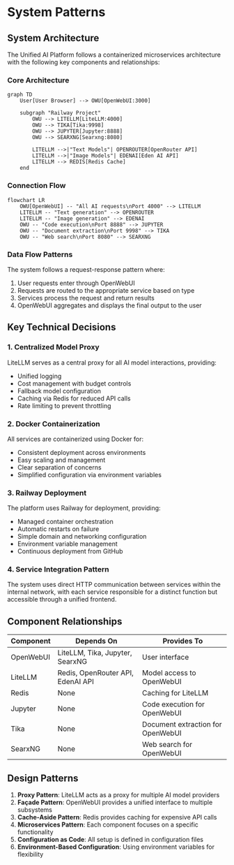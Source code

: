 # System Patterns

## System Architecture

The Unified AI Platform follows a containerized microservices architecture with the following key components and relationships:

### Core Architecture

```mermaid
graph TD
    User[User Browser] --> OWU[OpenWebUI:3000]
    
    subgraph "Railway Project"
        OWU --> LITELLM[LiteLLM:4000]
        OWU --> TIKA[Tika:9998]
        OWU --> JUPYTER[Jupyter:8888]
        OWU --> SEARXNG[Searxng:8080]
        
        LITELLM -->|"Text Models"| OPENROUTER[OpenRouter API]
        LITELLM -->|"Image Models"| EDENAI[Eden AI API]
        LITELLM --> REDIS[Redis Cache]
    end
```

### Connection Flow

```mermaid
flowchart LR
    OWU[OpenWebUI] -- "All AI requests\nPort 4000" --> LITELLM
    LITELLM -- "Text generation" --> OPENROUTER
    LITELLM -- "Image generation" --> EDENAI
    OWU -- "Code execution\nPort 8888" --> JUPYTER
    OWU -- "Document extraction\nPort 9998" --> TIKA
    OWU -- "Web search\nPort 8080" --> SEARXNG
```

### Data Flow Patterns

The system follows a request-response pattern where:

1. User requests enter through OpenWebUI
2. Requests are routed to the appropriate service based on type
3. Services process the request and return results
4. OpenWebUI aggregates and displays the final output to the user

## Key Technical Decisions

### 1. Centralized Model Proxy

LiteLLM serves as a central proxy for all AI model interactions, providing:
- Unified logging
- Cost management with budget controls
- Fallback model configuration
- Caching via Redis for reduced API calls
- Rate limiting to prevent throttling

### 2. Docker Containerization

All services are containerized using Docker for:
- Consistent deployment across environments
- Easy scaling and management
- Clear separation of concerns
- Simplified configuration via environment variables

### 3. Railway Deployment

The platform uses Railway for deployment, providing:
- Managed container orchestration
- Automatic restarts on failure
- Simple domain and networking configuration
- Environment variable management
- Continuous deployment from GitHub

### 4. Service Integration Pattern

The system uses direct HTTP communication between services within the internal network, with each service responsible for a distinct function but accessible through a unified frontend.

## Component Relationships

| Component | Depends On | Provides To |
| --- | --- | --- |
| OpenWebUI | LiteLLM, Tika, Jupyter, SearxNG | User interface |
| LiteLLM | Redis, OpenRouter API, EdenAI API | Model access to OpenWebUI |
| Redis | None | Caching for LiteLLM |
| Jupyter | None | Code execution for OpenWebUI |
| Tika | None | Document extraction for OpenWebUI |
| SearxNG | None | Web search for OpenWebUI |

## Design Patterns

1. **Proxy Pattern**: LiteLLM acts as a proxy for multiple AI model providers
2. **Façade Pattern**: OpenWebUI provides a unified interface to multiple subsystems
3. **Cache-Aside Pattern**: Redis provides caching for expensive API calls
4. **Microservices Pattern**: Each component focuses on a specific functionality
5. **Configuration as Code**: All setup is defined in configuration files
6. **Environment-Based Configuration**: Using environment variables for flexibility 